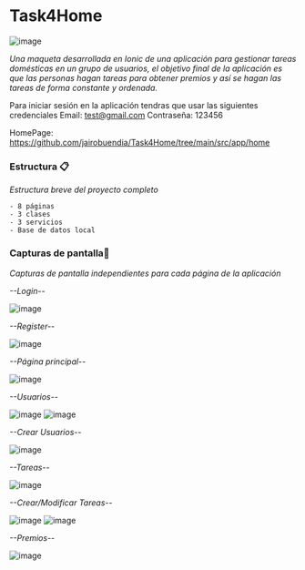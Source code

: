 # Task4Home
![image](https://user-images.githubusercontent.com/55530657/145400359-8a65b6f5-1835-4004-8088-5aed9587b39a.png)


_Una maqueta desarrollada en Ionic de una aplicación para gestionar tareas domésticas en un grupo de usuarios, el objetivo final de la aplicación es que las personas hagan tareas
para obtener premios y así se hagan las tareas de forma constante y ordenada._

Para iniciar sesión en la aplicación tendras que usar las siguientes credenciales
Email: test@gmail.com
Contraseña: 123456

HomePage: https://github.com/jairobuendia/Task4Home/tree/main/src/app/home

### Estructura 📋

_Estructura breve del proyecto completo_

```
- 8 páginas
- 3 clases
- 3 servicios
- Base de datos local
```

### Capturas de pantalla🔧

_Capturas de pantalla independientes para cada página de la aplicación_

_--Login--_

![image](https://user-images.githubusercontent.com/55530657/145399024-4727977d-990a-4a51-9c4e-a32abf08c8df.png)

_--Register--_

![image](https://user-images.githubusercontent.com/55530657/145399552-27a2654f-2126-4615-aab9-92ca9c45765a.png)

_--Página principal--_

![image](https://user-images.githubusercontent.com/55530657/145399630-cc65c58e-ed94-4908-8583-ced42c9678f7.png)

_--Usuarios--_

![image](https://user-images.githubusercontent.com/55530657/145399681-515f7107-74a3-44c6-a716-073d0f1335b9.png)
![image](https://user-images.githubusercontent.com/55530657/145399764-f3cbeb16-34ec-4f06-9057-5a26719409c3.png)

_--Crear Usuarios--_

![image](https://user-images.githubusercontent.com/55530657/145399798-617d5ad6-bae7-4e2f-8f27-ef67dc138be9.png)

_--Tareas--_

![image](https://user-images.githubusercontent.com/55530657/145399863-d879a022-45b4-461d-ba98-75f91c5bc09c.png)

_--Crear/Modificar Tareas--_

![image](https://user-images.githubusercontent.com/55530657/145399930-9b9ad9b6-f8a9-4d4a-bbfe-d2019b70046c.png)
![image](https://user-images.githubusercontent.com/55530657/145399967-b0adad2f-8533-49ba-b14b-8aabff1583d9.png)

_--Premios--_

![image](https://user-images.githubusercontent.com/55530657/145400030-564d4462-9737-424a-b5cd-098d17144a43.png)
